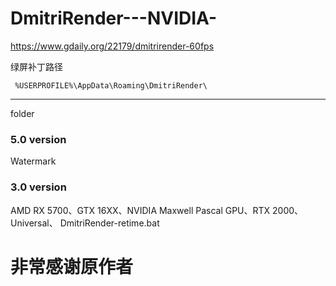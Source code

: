 # DmitriRender---NVIDIA-

https://www.gdaily.org/22179/dmitrirender-60fps

绿屏补丁路径

```  %USERPROFILE%\AppData\Roaming\DmitriRender\ ``` 


<hr>

folder 

### 5.0 version  

Watermark


### 3.0 version 

AMD RX 5700、GTX 16XX、NVIDIA Maxwell Pascal GPU、RTX 2000、Universal、 DmitriRender-retime.bat 


# 非常感谢原作者
